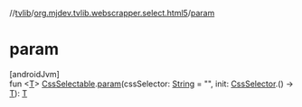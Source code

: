 //[tvlib](../../index.md)/[org.mjdev.tvlib.webscrapper.select.html5](index.md)/[param](param.md)

# param

[androidJvm]\
fun &lt;[T](param.md)&gt; [CssSelectable](../org.mjdev.tvlib.webscrapper.select/-css-selectable/index.md).[param](param.md)(cssSelector: [String](https://kotlinlang.org/api/latest/jvm/stdlib/kotlin/-string/index.html) = &quot;&quot;, init: [CssSelector](../org.mjdev.tvlib.webscrapper.select/-css-selector/index.md).() -&gt; [T](param.md)): [T](param.md)
